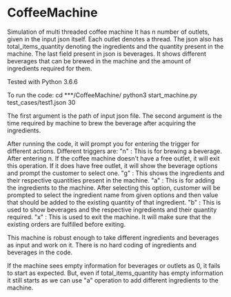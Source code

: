 # CoffeeMachine
Simulation of multi threaded coffee machine
It has n number of outlets, given in the input json itself. Each outlet denotes a thread.
The json also has total_items_quantity denoting the ingredients and the quantity present in the machine.
The last field present in json is beverages. It shows different beverages that can be brewed in the machine and the amount of ingredients required for them.

Tested with Python 3.6.6

To run the code:
  cd ***/CoffeeMachine/
  python3 start_machine.py test_cases/test1.json 30

The first argument is the path of input json file.
The second argument is the time required by machine to brew the beverage after acquiring the ingredients.

After running the code, it will prompt you for entering the trigger for different actions. Different triggers are:
  "n" : This is for brewing a beverage. After entering n. If the coffee machine doesn't have a free outlet, it will exit this operation. If it does have free outlet, it will show the beverage options and prompt the customer to select one.
  "g" : This shows the ingredients and their respective quantities present in the machine.
  "a" : This is for adding the ingredients to the machine. After selecting this option, customer will be prompted to select the ingredient name from given options and then value that should be added to the existing quantity of that ingredient.
  "b" : This is used to show beverages and the respective ingredients and their quantity required.
  "x" : This is used to exit the machine. It will make sure that the existing orders are fulfilled before exiting.
 
 This machine is robust enough to take different ingredients and beverages as input and work on it. There is no hard coding of ingredients and beverages in the code.
 
 If the machine sees empty information for beverages or outlets as 0, it fails to start as expected. 
 But, even if total_items_quantity has empty information it still starts as we can use "a" operation to add different ingredients to the machine.
